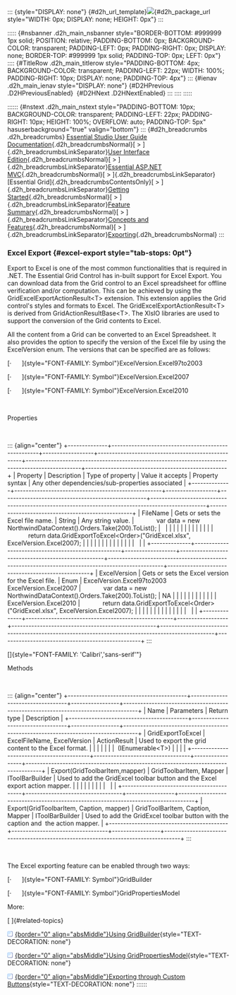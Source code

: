::: {style="DISPLAY: none"}
[](ms-xhelp:///?Id=d2h_url_template){#d2h_url_template}![](!package_url!){#d2h_package_url style="WIDTH: 0px; DISPLAY: none; HEIGHT: 0px"}
:::

::::: {#nsbanner .d2h_main_nsbanner style="BORDER-BOTTOM: #999999 1px solid; POSITION: relative; PADDING-BOTTOM: 0px; BACKGROUND-COLOR: transparent; PADDING-LEFT: 0px; PADDING-RIGHT: 0px; DISPLAY: none; BORDER-TOP: #999999 1px solid; PADDING-TOP: 0px; LEFT: 0px"}
:::: {#TitleRow .d2h_main_titlerow style="PADDING-BOTTOM: 4px; BACKGROUND-COLOR: transparent; PADDING-LEFT: 22px; WIDTH: 100%; PADDING-RIGHT: 10px; DISPLAY: none; PADDING-TOP: 4px"}
::: {#ienav .d2h_main_ienav style="DISPLAY: none"}
[](ms-xhelp:///?Id=cae2e093-41c5-4375-a1a0-3822fc84dd51){#D2HPrevious .D2HPreviousEnabled}  [](ms-xhelp:///?Id=46c5efff-dc11-455b-853f-1bca1cca9834){#D2HNext .D2HNextEnabled}
:::
::::
:::::

:::::: {#nstext .d2h_main_nstext style="PADDING-BOTTOM: 10px; BACKGROUND-COLOR: transparent; PADDING-LEFT: 22px; PADDING-RIGHT: 10px; HEIGHT: 100%; OVERFLOW: auto; PADDING-TOP: 5px" hasuserbackground="true" valign="bottom"}
::: {#d2h_breadcrumbs .d2h_breadcrumbs}
[Essential Studio User Guide Documentation](ms-xhelp:///?Id=12457748-09e3-4d74-a240-8e049cedf030){.d2h_breadcrumbsNormal}[ \> ]{.d2h_breadcrumbsLinkSeparator}[User Interface Edition](ms-xhelp:///?Id=c29296b7-531c-413b-a0ec-488ca1f7f669){.d2h_breadcrumbsNormal}[ \> ]{.d2h_breadcrumbsLinkSeparator}[Essential ASP.NET MVC](ms-xhelp:///?Id=4b14e7d1-65c4-4f67-b1aa-2c37709905a5){.d2h_breadcrumbsNormal}[ \> ]{.d2h_breadcrumbsLinkSeparator}[Essential Grid]{.d2h_breadcrumbsContentsOnly}[ \> ]{.d2h_breadcrumbsLinkSeparator}[Getting Started](ms-xhelp:///?Id=c7ed3902-b25b-4170-be58-1d3d0b57748a){.d2h_breadcrumbsNormal}[ \> ]{.d2h_breadcrumbsLinkSeparator}[Feature Summary](ms-xhelp:///?Id=1923e679-441a-44e0-9bca-e0e50988a857){.d2h_breadcrumbsNormal}[ \> ]{.d2h_breadcrumbsLinkSeparator}[Concepts and Features](ms-xhelp:///?Id=4a1657fa-4756-42b9-9153-aebf5dcfc503){.d2h_breadcrumbsNormal}[ \> ]{.d2h_breadcrumbsLinkSeparator}[Exporting](ms-xhelp:///?Id=cae2e093-41c5-4375-a1a0-3822fc84dd51){.d2h_breadcrumbsNormal}
:::

### Excel Export {#excel-export style="tab-stops: 0pt"}

Export to Excel is one of the most common functionalities that is required in .NET. The Essential Grid Control has in-built support for Excel Export. You can download data from the Grid control to an Excel spreadsheet for offline verification and/or computation. This can be achieved by using the GridExcelExportActionResult\<T\> extension. This extension applies the Grid control\'s styles and formats to Excel. The GridExcelExportActionResult\<T\> is derived from GridActionResultBase\<T\>. The XlsIO libraries are used to support the conversion of the Grid contents to Excel.

All the content from a Grid can be converted to an Excel Spreadsheet. It also provides the option to specify the version of the Excel file by using the ExcelVersion enum. The versions that can be specified are as follows:

[·      ]{style="FONT-FAMILY: Symbol"}ExcelVersion.Excel97to2003

[·      ]{style="FONT-FAMILY: Symbol"}ExcelVersion.Excel2007

[·      ]{style="FONT-FAMILY: Symbol"}ExcelVersion.Excel2010

 

Properties

 

::: {align="center"}
+--------------+----------------------------------------------------+------------------+---------------------------------------------------+-------------------------------------------------------------------------------------------------+--------------------------------------------------+
| Property     | Description                                        | Type of property | Value it accepts                                  | Property syntax                                                                                 | Any other dependencies/sub-properties associated |
+--------------+----------------------------------------------------+------------------+---------------------------------------------------+-------------------------------------------------------------------------------------------------+--------------------------------------------------+
| FileName     | Gets or sets the Excel file name.                  | String           | Any string value.                                 |             var data = new NorthwindDataContext().Orders.Take(200).ToList();                    |                                                  |
|              |                                                    |                  |                                                   |                                                                                                 |                                                  |
|              |                                                    |                  |                                                   |             return data.GridExportToExcel\<Order\>(\"GridExcel.xlsx\", ExcelVersion.Excel2007); |                                                  |
|              |                                                    |                  |                                                   |                                                                                                 |                                                  |
|              |                                                    |                  |                                                   |                                                                                                 |                                                  |
+--------------+----------------------------------------------------+------------------+---------------------------------------------------+-------------------------------------------------------------------------------------------------+--------------------------------------------------+
| ExcelVersion | Gets or sets the Excel version for the Excel file. | Enum             | ExcelVersion.Excel97to2003 ExcelVersion.Excel2007 |             var data = new NorthwindDataContext().Orders.Take(200).ToList();                    | NA                                               |
|              |                                                    |                  |                                                   |                                                                                                 |                                                  |
|              |                                                    |                  | ExcelVersion.Excel2010                            |             return data.GridExportToExcel\<Order\>(\"GridExcel.xlsx\", ExcelVersion.Excel2007); |                                                  |
|              |                                                    |                  |                                                   |                                                                                                 |                                                  |
|              |                                                    |                  |                                                   |                                                                                                 |                                                  |
+--------------+----------------------------------------------------+------------------+---------------------------------------------------+-------------------------------------------------------------------------------------------------+--------------------------------------------------+
:::

[]{style="FONT-FAMILY: 'Calibri','sans-serif'"} 

Methods

 

::: {align="center"}
+------------------------------------------+----------------------------------+-----------------+-----------------------------------------------------------------------------------+
| Name                                     | Parameters                       | Return type     | Description                                                                       |
+------------------------------------------+----------------------------------+-----------------+-----------------------------------------------------------------------------------+
| GridExportToExcel                        | ExcelFileName, ExcelVersion      | ActionResult    | Used to export the grid content to the Excel format.                              |
|                                          |                                  |                 |                                                                                   |
|  (IEnumerable\<T\>)                      |                                  |                 |                                                                                   |
+------------------------------------------+----------------------------------+-----------------+-----------------------------------------------------------------------------------+
| Export(GridToolbarItem,mapper)           | GridToolbarItem, Mapper          | IToolBarBuilder | Used to add the GridExcel toolbar button and the Excel export action mapper.      |
|                                          |                                  |                 |                                                                                   |
|                                          |                                  |                 |                                                                                   |
+------------------------------------------+----------------------------------+-----------------+-----------------------------------------------------------------------------------+
| Export(GridToolbarItem, Caption, mapper) | GridToolBarItem, Caption, Mapper | IToolBarBuilder | Used to add the GridExcel toolbar button with the caption and  the action mapper. |
+------------------------------------------+----------------------------------+-----------------+-----------------------------------------------------------------------------------+
:::

 

The Excel exporting feature can be enabled through two ways:

[·      ]{style="FONT-FAMILY: Symbol"}GridBuilder

[·      ]{style="FONT-FAMILY: Symbol"}GridPropertiesModel

More:

[ ]{#related-topics}

[![](button.gif){border="0" align="absMiddle"}Using GridBuilder](ms-xhelp:///?Id=391060dc-c0b3-4c69-880a-0b861128ab8c){style="TEXT-DECORATION: none"}

[![](button.gif){border="0" align="absMiddle"}Using GridPropertiesModel](ms-xhelp:///?Id=b65771f0-e77c-4c38-a453-19b8dc59f083){style="TEXT-DECORATION: none"}

[![](button.gif){border="0" align="absMiddle"}Exporting through Custom Buttons](ms-xhelp:///?Id=39af3a72-b9a5-4d4f-a1b5-f41e7cecb42b){style="TEXT-DECORATION: none"}
::::::

